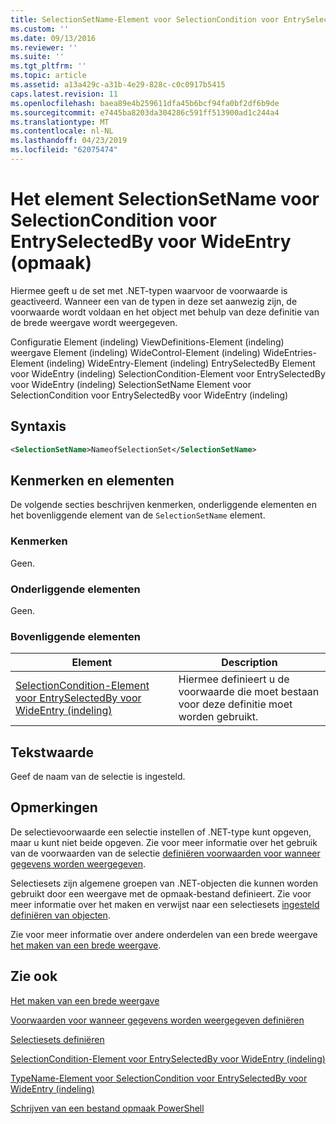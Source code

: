 ```yaml
---
title: SelectionSetName-Element voor SelectionCondition voor EntrySelectedBy voor WideEntry (indeling) | Microsoft Docs
ms.custom: ''
ms.date: 09/13/2016
ms.reviewer: ''
ms.suite: ''
ms.tgt_pltfrm: ''
ms.topic: article
ms.assetid: a13a429c-a31b-4e29-828c-c0c0917b5415
caps.latest.revision: 11
ms.openlocfilehash: baea89e4b259611dfa45b6bcf94fa0bf2df6b9de
ms.sourcegitcommit: e7445ba8203da304286c591ff513900ad1c244a4
ms.translationtype: MT
ms.contentlocale: nl-NL
ms.lasthandoff: 04/23/2019
ms.locfileid: "62075474"
---
```

# <a name="selectionsetname-element-for-selectioncondition-for-entryselectedby-for-wideentry-format"></a>Het element SelectionSetName voor SelectionCondition voor EntrySelectedBy voor WideEntry (opmaak)

Hiermee geeft u de set met .NET-typen waarvoor de voorwaarde is geactiveerd. Wanneer een van de typen in deze set aanwezig zijn, de voorwaarde wordt voldaan en het object met behulp van deze definitie van de brede weergave wordt weergegeven.

Configuratie Element (indeling) ViewDefinitions-Element (indeling) weergave Element (indeling) WideControl-Element (indeling) WideEntries-Element (indeling) WideEntry-Element (indeling) EntrySelectedBy Element voor WideEntry (indeling) SelectionCondition-Element voor EntrySelectedBy voor WideEntry (indeling) SelectionSetName Element voor SelectionCondition voor EntrySelectedBy voor WideEntry (indeling)

## <a name="syntax"></a>Syntaxis

```xml
<SelectionSetName>NameofSelectionSet</SelectionSetName>
```

## <a name="attributes-and-elements"></a>Kenmerken en elementen

De volgende secties beschrijven kenmerken, onderliggende elementen en het bovenliggende element van de `SelectionSetName` element.

### <a name="attributes"></a>Kenmerken

Geen.

### <a name="child-elements"></a>Onderliggende elementen

Geen.

### <a name="parent-elements"></a>Bovenliggende elementen

|Element|Description|
|-------------|-----------------|
|[SelectionCondition-Element voor EntrySelectedBy voor WideEntry (indeling)](./selectioncondition-element-for-entryselectedby-for-widecontrol-format.md)|Hiermee definieert u de voorwaarde die moet bestaan voor deze definitie moet worden gebruikt.|

## <a name="text-value"></a>Tekstwaarde

Geef de naam van de selectie is ingesteld.

## <a name="remarks"></a>Opmerkingen

De selectievoorwaarde een selectie instellen of .NET-type kunt opgeven, maar u kunt niet beide opgeven. Zie voor meer informatie over het gebruik van de voorwaarden van de selectie [definiëren voorwaarden voor wanneer gegevens worden weergegeven](./defining-conditions-for-displaying-data.md).

Selectiesets zijn algemene groepen van .NET-objecten die kunnen worden gebruikt door een weergave met de opmaak-bestand definieert. Zie voor meer informatie over het maken en verwijst naar een selectiesets [ingesteld definiëren van objecten](./defining-selection-sets.md).

Zie voor meer informatie over andere onderdelen van een brede weergave [het maken van een brede weergave](./creating-a-wide-view.md).

## <a name="see-also"></a>Zie ook

[Het maken van een brede weergave](./creating-a-wide-view.md)

[Voorwaarden voor wanneer gegevens worden weergegeven definiëren](./defining-conditions-for-displaying-data.md)

[Selectiesets definiëren](./defining-selection-sets.md)

[SelectionCondition-Element voor EntrySelectedBy voor WideEntry (indeling)](./selectioncondition-element-for-entryselectedby-for-widecontrol-format.md)

[TypeName-Element voor SelectionCondition voor EntrySelectedBy voor WideEntry (indeling)](./typename-element-for-selectioncondition-for-entryselectedby-for-widecontrol-format.md)

[Schrijven van een bestand opmaak PowerShell](./writing-a-powershell-formatting-file.md)
